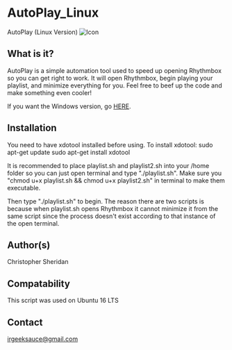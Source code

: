 # AutoPlay_Linux
AutoPlay (Linux Version) <img src="https://raw.githubusercontent.com/IRGeekSauce/AutoPlay/master/headphones.ico" alt="Icon">

What is it? 
-----------
AutoPlay is a simple automation tool used to
speed up opening Rhythmbox so you 
can get right to work. It will open Rhythmbox, begin
playing your playlist, and minimize everything for you.
Feel free to beef up the code and make something even cooler!

If you want the Windows version, go <a href="https://github.com/IRGeekSauce/AutoPlay">HERE</a>.

Installation
------------

You need to have xdotool installed before using. To install xdotool:
sudo apt-get update
sudo apt-get install xdotool

It is recommended to place playlist.sh and playlist2.sh into your /home folder
so you can just open terminal and type "./playlist.sh".
Make sure you "chmod u+x playlist.sh && chmod u+x playlist2.sh" in terminal
to make them executable. 

Then type "./playlist.sh" to begin. The reason there are two scripts is because when 
playlist.sh opens Rhythmbox it cannot minimize it from the same script since
the process doesn't exist according to that instance of the open terminal. 

Author(s)
---------
Christopher Sheridan

Compatability
-------------
This script was used on Ubuntu 16 LTS

Contact
--------
irgeeksauce@gmail.com
